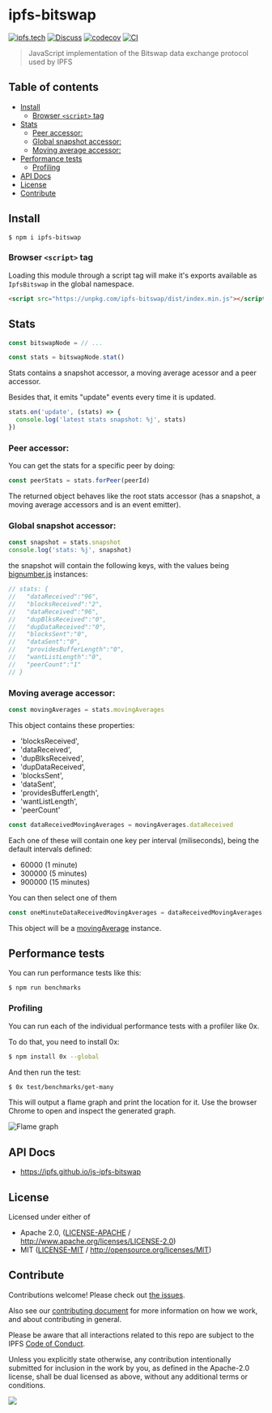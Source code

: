 # ipfs-bitswap <!-- omit in toc -->

[![ipfs.tech](https://img.shields.io/badge/project-IPFS-blue.svg?style=flat-square)](https://ipfs.tech)
[![Discuss](https://img.shields.io/discourse/https/discuss.ipfs.tech/posts.svg?style=flat-square)](https://discuss.ipfs.tech)
[![codecov](https://img.shields.io/codecov/c/github/ipfs/js-ipfs-bitswap.svg?style=flat-square)](https://codecov.io/gh/ipfs/js-ipfs-bitswap)
[![CI](https://img.shields.io/github/actions/workflow/status/ipfs/js-ipfs-bitswap/js-test-and-release.yml?branch=master\&style=flat-square)](https://github.com/ipfs/js-ipfs-bitswap/actions/workflows/js-test-and-release.yml?query=branch%3Amaster)

> JavaScript implementation of the Bitswap data exchange protocol used by IPFS

## Table of contents <!-- omit in toc -->

- [Install](#install)
  - [Browser `<script>` tag](#browser-script-tag)
- [Stats](#stats)
  - [Peer accessor:](#peer-accessor)
  - [Global snapshot accessor:](#global-snapshot-accessor)
  - [Moving average accessor:](#moving-average-accessor)
- [Performance tests](#performance-tests)
  - [Profiling](#profiling)
- [API Docs](#api-docs)
- [License](#license)
- [Contribute](#contribute)

## Install

```console
$ npm i ipfs-bitswap
```

### Browser `<script>` tag

Loading this module through a script tag will make it's exports available as `IpfsBitswap` in the global namespace.

```html
<script src="https://unpkg.com/ipfs-bitswap/dist/index.min.js"></script>
```

## Stats

```js
const bitswapNode = // ...

const stats = bitswapNode.stat()
```

Stats contains a snapshot accessor, a moving average acessor and a peer accessor.

Besides that, it emits "update" events every time it is updated.

```js
stats.on('update', (stats) => {
  console.log('latest stats snapshot: %j', stats)
})
```

### Peer accessor:

You can get the stats for a specific peer by doing:

```js
const peerStats = stats.forPeer(peerId)
```

The returned object behaves like the root stats accessor (has a snapshot, a moving average accessors and is an event emitter).

### Global snapshot accessor:

```js
const snapshot = stats.snapshot
console.log('stats: %j', snapshot)
```

the snapshot will contain the following keys, with the values being [bignumber.js](https://github.com/MikeMcl/bignumber.js#readme) instances:

```js
// stats: {
//   "dataReceived":"96",
//   "blocksReceived":"2",
//   "dataReceived":"96",
//   "dupBlksReceived":"0",
//   "dupDataReceived":"0",
//   "blocksSent":"0",
//   "dataSent":"0",
//   "providesBufferLength":"0",
//   "wantListLength":"0",
//   "peerCount":"1"
// }
```

### Moving average accessor:

```js
const movingAverages = stats.movingAverages
```

This object contains these properties:

- 'blocksReceived',
- 'dataReceived',
- 'dupBlksReceived',
- 'dupDataReceived',
- 'blocksSent',
- 'dataSent',
- 'providesBufferLength',
- 'wantListLength',
- 'peerCount'

```js
const dataReceivedMovingAverages = movingAverages.dataReceived
```

Each one of these will contain one key per interval (miliseconds), being the default intervals defined:

- 60000 (1 minute)
- 300000 (5 minutes)
- 900000 (15 minutes)

You can then select one of them

```js
const oneMinuteDataReceivedMovingAverages = dataReceivedMovingAverages[60000]
```

This object will be a [movingAverage](https://github.com/pgte/moving-average#readme) instance.

## Performance tests

You can run performance tests like this:

    $ npm run benchmarks

### Profiling

You can run each of the individual performance tests with a profiler like 0x.

To do that, you need to install 0x:

```bash
$ npm install 0x --global
```

And then run the test:

```bash
$ 0x test/benchmarks/get-many
```

This will output a flame graph and print the location for it.
Use the browser Chrome to open and inspect the generated graph.

![Flame graph](https://ipfs.io/ipfs/QmVbyLgYfkLewNtzTAFwAEMmP2hTJgs8sSqsRTBNBjyQ1y)

## API Docs

- <https://ipfs.github.io/js-ipfs-bitswap>

## License

Licensed under either of

- Apache 2.0, ([LICENSE-APACHE](LICENSE-APACHE) / <http://www.apache.org/licenses/LICENSE-2.0>)
- MIT ([LICENSE-MIT](LICENSE-MIT) / <http://opensource.org/licenses/MIT>)

## Contribute

Contributions welcome! Please check out [the issues](https://github.com/ipfs/js-ipfs-bitswap/issues).

Also see our [contributing document](https://github.com/ipfs/community/blob/master/CONTRIBUTING_JS.md) for more information on how we work, and about contributing in general.

Please be aware that all interactions related to this repo are subject to the IPFS [Code of Conduct](https://github.com/ipfs/community/blob/master/code-of-conduct.md).

Unless you explicitly state otherwise, any contribution intentionally submitted for inclusion in the work by you, as defined in the Apache-2.0 license, shall be dual licensed as above, without any additional terms or conditions.

[![](https://cdn.rawgit.com/jbenet/contribute-ipfs-gif/master/img/contribute.gif)](https://github.com/ipfs/community/blob/master/CONTRIBUTING.md)
